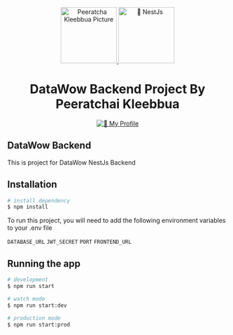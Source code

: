 <div align="center">
  <a href="https://www.linkedin.com/in/peeratchai-kleebbua/">
    <picture>
      <source media="(prefers-color-scheme: dark)" srcset="https://media.licdn.com/dms/image/v2/C5603AQER-pOTPo7xkQ/profile-displayphoto-shrink_200_200/profile-displayphoto-shrink_200_200/0/1637471096087?e=1738195200&v=beta&t=-yYgkdMRHV_R6hJ0yYJEhykfQ3VDXf5GCLcoQRUIH5Q">
      <img alt="Peeratcha Kleebbua Picture" src="https://media.licdn.com/dms/image/v2/C5603AQER-pOTPo7xkQ/profile-displayphoto-shrink_200_200/profile-displayphoto-shrink_200_200/0/1637471096087?e=1738195200&v=beta&t=-yYgkdMRHV_R6hJ0yYJEhykfQ3VDXf5GCLcoQRUIH5Q" height="128">
    </picture>
  </a>
    <a href="https://nestjs.com/">
    <img alt="🔗 NestJs" src="https://i.namu.wiki/i/F3KtBKTpJq5qcJ35vTyr2da0Ptuhyar5UX0xNGbFOFBxrsjTTWCRG7qazrxoXgZchYA8OatwwZo_7Ih2xrCI9G_UP4yr7NfIZkNo4QlzYG0qr2_lZIoLjqaeO36N8liVZq80itRqWSEE7JYKLn5mKx7bbKeMVHtV5m2N0M2AtEM.svg" height="128"></a>
  <h1>DataWow Backend Project By Peeratchai Kleebbua</h1>

<a href="https://www.linkedin.com/in/peeratchai-kleebbua/"><img alt="🔗 My Profile" src="https://img.shields.io/badge/linkedin-0A66C2?style=for-the-badge&logo=linkedin&logoColor=white"></a>

</div>

## DataWow Backend

This is project for DataWow NestJs Backend

## Installation

```bash
# install dependency
$ npm install
```


To run this project, you will need to add the following environment variables to your .env file

`DATABASE_URL`
`JWT_SECRET`
`PORT`
`FRONTEND_URL`


## Running the app

```bash
# development
$ npm run start

# watch mode
$ npm run start:dev

# production mode
$ npm run start:prod
```